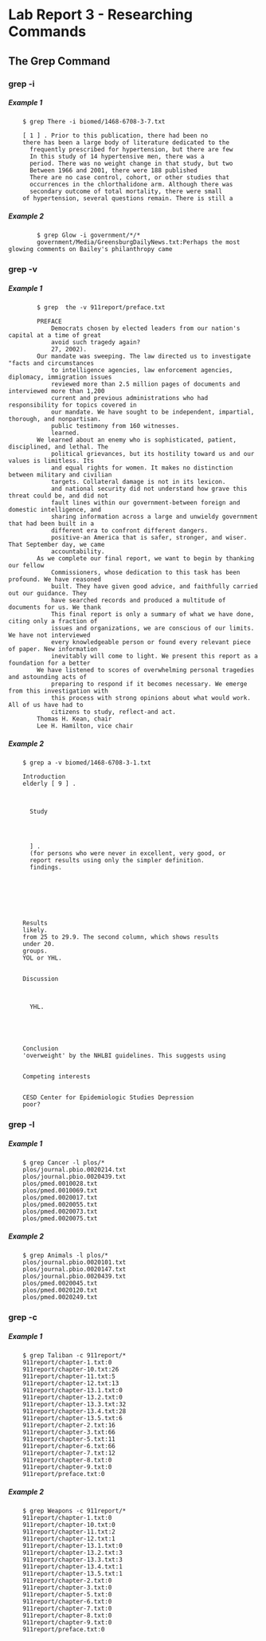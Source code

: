 # **Lab Report 3 - Researching Commands**

## The Grep Command

### grep -i

##### Example 1

        $ grep There -i biomed/1468-6708-3-7.txt
        
        [ 1 ] . Prior to this publication, there had been no
        there has been a large body of literature dedicated to the
          frequently prescribed for hypertension, but there are few
          In this study of 14 hypertensive men, there was a
          period. There was no weight change in that study, but two
          Between 1966 and 2001, there were 188 published
          There are no case control, cohort, or other studies that
          occurrences in the chlorthalidone arm. Although there was
          secondary outcome of total mortality, there were small
        of hypertension, several questions remain. There is still a
        
##### Example 2
            
            $ grep Glow -i government/*/*
            government/Media/GreensburgDailyNews.txt:Perhaps the most glowing comments on Bailey's philanthropy came
            
### grep -v

##### Example 1


            $ grep  the -v 911report/preface.txt
            
            PREFACE
                Democrats chosen by elected leaders from our nation's capital at a time of great
                avoid such tragedy again?
                27, 2002).
            Our mandate was sweeping. The law directed us to investigate "facts and circumstances
                to intelligence agencies, law enforcement agencies, diplomacy, immigration issues
                reviewed more than 2.5 million pages of documents and interviewed more than 1,200
                current and previous administrations who had responsibility for topics covered in
                our mandate. We have sought to be independent, impartial, thorough, and nonpartisan.
                public testimony from 160 witnesses.
                learned.
            We learned about an enemy who is sophisticated, patient, disciplined, and lethal. The
                political grievances, but its hostility toward us and our values is limitless. Its
                and equal rights for women. It makes no distinction between military and civilian
                targets. Collateral damage is not in its lexicon.
                and national security did not understand how grave this threat could be, and did not
                fault lines within our government-between foreign and domestic intelligence, and
                sharing information across a large and unwieldy government that had been built in a
                different era to confront different dangers.
                positive-an America that is safer, stronger, and wiser. That September day, we came
                accountability.
            As we complete our final report, we want to begin by thanking our fellow
                Commissioners, whose dedication to this task has been profound. We have reasoned
                built. They have given good advice, and faithfully carried out our guidance. They
                have searched records and produced a multitude of documents for us. We thank
                This final report is only a summary of what we have done, citing only a fraction of
                issues and organizations, we are conscious of our limits. We have not interviewed
                every knowledgeable person or found every relevant piece of paper. New information
                inevitably will come to light. We present this report as a foundation for a better
            We have listened to scores of overwhelming personal tragedies and astounding acts of
                preparing to respond if it becomes necessary. We emerge from this investigation with
                this process with strong opinions about what would work. All of us have had to
                citizens to study, reflect-and act.
            Thomas H. Kean, chair
            Lee H. Hamilton, vice chair


##### Example 2

        $ grep a -v biomed/1468-6708-3-1.txt
        
        Introduction
        elderly [ 9 ] .


        
          Study




          ] .
          (for persons who were never in excellent, very good, or
          report results using only the simpler definition.
          findings.







        Results
        likely.
        from 25 to 29.9. The second column, which shows results
        under 20.
        groups.
        YOL or YHL.


        Discussion



          YHL.





        Conclusion
        'overweight' by the NHLBI guidelines. This suggests using


        Competing interests


        CESD Center for Epidemiologic Studies Depression
        poor?


### grep -l

##### Example 1
        
        $ grep Cancer -l plos/*
        plos/journal.pbio.0020214.txt
        plos/journal.pbio.0020439.txt
        plos/pmed.0010028.txt
        plos/pmed.0010069.txt
        plos/pmed.0020017.txt
        plos/pmed.0020055.txt
        plos/pmed.0020073.txt
        plos/pmed.0020075.txt
        
##### Example 2

        $ grep Animals -l plos/*
        plos/journal.pbio.0020101.txt
        plos/journal.pbio.0020147.txt
        plos/journal.pbio.0020439.txt
        plos/pmed.0020045.txt
        plos/pmed.0020120.txt
        plos/pmed.0020249.txt

### grep -c

##### Example 1

        $ grep Taliban -c 911report/*
        911report/chapter-1.txt:0
        911report/chapter-10.txt:26
        911report/chapter-11.txt:5
        911report/chapter-12.txt:13
        911report/chapter-13.1.txt:0
        911report/chapter-13.2.txt:0
        911report/chapter-13.3.txt:32
        911report/chapter-13.4.txt:28
        911report/chapter-13.5.txt:6
        911report/chapter-2.txt:16
        911report/chapter-3.txt:66
        911report/chapter-5.txt:11
        911report/chapter-6.txt:66
        911report/chapter-7.txt:12
        911report/chapter-8.txt:0
        911report/chapter-9.txt:0
        911report/preface.txt:0
       
##### Example 2

        $ grep Weapons -c 911report/*
        911report/chapter-1.txt:0
        911report/chapter-10.txt:0
        911report/chapter-11.txt:2
        911report/chapter-12.txt:1
        911report/chapter-13.1.txt:0
        911report/chapter-13.2.txt:3
        911report/chapter-13.3.txt:3
        911report/chapter-13.4.txt:1
        911report/chapter-13.5.txt:1
        911report/chapter-2.txt:0
        911report/chapter-3.txt:0
        911report/chapter-5.txt:0
        911report/chapter-6.txt:0
        911report/chapter-7.txt:0
        911report/chapter-8.txt:0
        911report/chapter-9.txt:0
        911report/preface.txt:0

